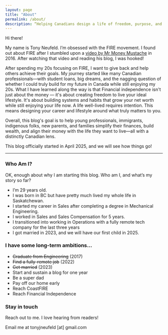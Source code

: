 ```yaml
---
layout: page
title: "About"
permalink: /about/
description: “Helping Canadians design a life of freedom, purpose, and financial confidence — with simple strategies for lifestyle design and long-term wealth.”
---
```

Hi there! 

My name is Tony Neufeld. I’m obsessed with the FIRE movement. I found out about FIRE after I stumbled upon a [video by Mr Money Mustache](https://www.youtube.com/watch?v=8-Li_sFNc4Q) in 2016. After watching that video and reading his blog, I was hooked!

After spending my 20s focusing on FIRE, I want to give back and help others achieve their goals. My journey started like many Canadian professionals—with student loans, big dreams, and the nagging question of whether I could truly build for my future in Canada while still enjoying my 20s. What I have learned along the way is that Financial independence isn't just about the money — it's about creating freedom to live your ideal lifestyle. It's about building systems and habits that grow your net worth while still enjoying your life now. A life well-lived requires intention. This means designing your career and lifestyle around what truly matters to you.

Overall, this blog's goal is to help young professionals, immigrants, indigenous folks, new parents, and families simplify their finances, build wealth, and align their money with the life they want to live—all with a distinctly Canadian lens.

This blog officially started in April 2025, and we will see how things go!

---

### Who Am I?
OK, enough about why I am starting this blog. Who am I, and what’s my story so far?

- I’m 29 years old.
- I was born in BC but have pretty much lived my whole life in Saskatchewan.
- I started my career in Sales after completing a degree in Mechanical Engineering.
- I worked in Sales and Sales Compensation for 5 years.
- I transitioned into working in Operations with a fully remote tech company for the last three years
- I got married in 2023, and we will have our first child in 2025.

### I have some long-term ambitions…
- ~~Graduate from Engineering~~ (2017)
- ~~Find a fully-remote job~~ (2022)
- ~~Get married~~ (2023)
- Start and sustain a blog for one year
- Be a super dad
- Pay off our home early
- Reach CoastFIRE
- Reach Financial Independence

### Stay in touch
Reach out to me. I love hearing from readers!

Email me at tonyjneufeld [at] gmail.com
